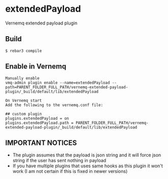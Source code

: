 extendedPayload
=====

Vernemq extended payload plugin

Build
-----

    $ rebar3 compile

Enable in Vernemq
-----

    Manually enable
    vmq-admin plugin enable --name=extendedPayload --path=PARENT_FOLDER_FULL_PATH/vernemq-extended-payload-plugin/_build/default/lib/extendedPayload
    
    On Vernemq start
    Add the following to the vernemq.conf file:
  
    ## custom plugin
    plugins.extendedPayload = on
    plugins.extendedPayload.path = PARENT_FOLDER_FULL_PATH/vernemq-extended-payload-plugin/_build/default/lib/extendedPayload
    
IMPORTANT NOTICES
-----

  - The plugin assumes that the payload is json string and it will force json string if the user has sent nothing in payload
  - If you have multiple plugins that uses same hooks as this plugin it won't work (I am not certain if this is fixed in newer versions)
